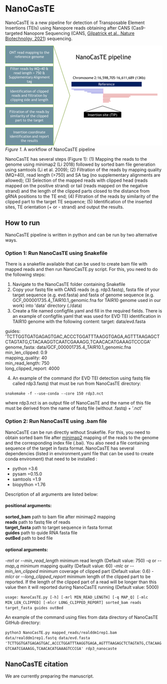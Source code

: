 # NanoCasTE
NanoCasTE is a new pipeline for detection of Transposable Element Insertions (TEIs) using Nanopore reads obtaining after CANS (Cas9-targeted Nanopore Sequencing (CANS, [Gilpatrick et al., Nature Biotechnolgy, 2021](https://www.nature.com/articles/s41587-020-0407-5)) sequencing.

![NanoCasTE pipeline](NanoCasTE.png)
*Figure 1*. A workflow of NanoCasTE pipeline

NanoCasTE has several steps (Figure 1): (1) Mapping the reads to the genome using minimap2 (Li 2018) followed by sorted bam file generation using samtools (Li et al. 2009); (2) Filtration of the reads by mapping quality (MQ>40), read length (>750) and SA tag (no supplementary alignments are allowed); (3) Selection of the mapped reads with clipped head (reads mapped on the positive strand) or tail (reads mapped on the negative strand) and the length of the clipped parts closed to the distance from gRNA positions to the TE end; (4) Filtration of the reads by similarity of the clipped part to the target TE sequence; (5) Identification of the inserted sites, TE orientation (+ or - strand) and output the results.

## How to run
NanoCasTE pipeline is written in python and can be run by two alternative ways.

### Option 1: Run NanoCasTE using Snakefile
There is a snakefile available that can be used to create bam file with mapped reads and then run NanoCasTE.py script. For this, you need to do the following steps:
1. Navigate to the NanoCasTE folder containing Snakefile
2. Copy your fastq file with CANS reads (e.g. rdp3.fastq), fasta file of your target sequence (e.g. evd.fasta) and fasta of genome sequence (e.g. GCF_000001735.4_TAIR10.1_genomic.fna for TAIR10 genome used in our work) into 'data' directory (./data)
3. Create a file named configfile.yaml and fill in the required fields. There is an example of configfile.yaml that was used for EVD TEI identification in TAIR10 genome with the following content:
target: data/evd.fasta

guides: 'TCTTGGTGATGAGAGTGAC,ACCCTGGATTTAAGGTGAGA,AGTTTAAGAGCTCTAGTATG,CTACAAGGTCAATCGAAAGG,TCAACACATGAAAGTCCCGA'  
genome_fasta: data/GCF_000001735.4_TAIR10.1_genomic.fna  
min_len_clipped: 0.9  
mapping_quality: 40  
min_read_length: 750  
long_clipped_report: 4000  

4. An example of the command (for EVD TEI detection using fastq file called rdp3.fastq) that must be run from NanoCasTE directory:
  
`snakemake -f --use-conda --core 150 rdp3.nct`  

where rdp3.nct is an output file of NanoCasTE and the name of this file must be derived from the name of fastq file (without .fastq) + '.nct'

### Option 2: Run NanoCasTE using .bam file
NanoCasTE can be run directly without Snakefile. For this, you need to obtain sorted bam file after [minimap2](https://github.com/lh3/minimap2) mapping of the reads to the genome and the corresponding index file (.bai). You also need a file containing sequence of the target in fasta format. NanoCasTE has several dependencies (listed in environment.yaml file that can be used to create conda enviroment) that need to be installed : 
* python =3.6
* pysam =0.15.0
* samtools =1.9
* biopython =1.76
  
Description of all arguments are listed below:  

#### positional arguments:
  **sorted_bam**            path to bam file after minimap2 mapping  
  **reads**                path to fastq file of reads  
  **target_fasta**          path to target sequence in fasta format  
  **guides**                path to quide RNA fasta file  
  **outBed**                path to bed file  

#### optional arguments:
  *-mrl*  or *--min_read_length*   minimum read length  (Default value: 750)
  *-q* or *--map_q*  minimum mapping quality  (Default value: 60)
  *-mlc* or *--min_len_clipped*   minimum coverage of clipped part  (Default value: 0.6)
  *-mlcr* or *--long_clipped_report*   minimum length of the clipped part to be reported. If the length of the clipped part of a read will be longer than this value then it will reported during NanoCasTE running  (Default value: 5000)


`usage: NanoCasTE.py [-h] [-mrl MIN_READ_LENGTH] [-q MAP_Q]
                    [-mlc MIN_LEN_CLIPPED] [-mlcr LONG_CLIPPED_REPORT]
                    sorted_bam reads target_fasta guides outBed
`

An example of the command using files from data directory of NanoCasTE GitHub directory:

`python3 NanoCasTE.py mapped_reads/realddm1rep1.bam data/realddm1rep1.fastq data/evd.fasta 'TCTTGGTGATGAGAGTGAC,ACCCTGGATTTAAGGTGAGA,AGTTTAAGAGCTCTAGTATG,CTACAAGGTCAATCGAAAGG,TCAACACATGAAAGTCCCGA' rdp3_nanocaste`

## NanoCasTE citation
We are currently preparing the manuscript.



 
